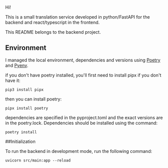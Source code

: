 Hi! 

This is a small translation service developed in python/FastAPI for the backend and react/typescript in the frontend.

This README belongs to the backend project.

## Environment

I managed the local environment, dependencies and versions using [Poetry](https://python-poetry.org/docs/) and [Pyenv](https://github.com/pyenv/pyenv).

if you don't have poetry installed, you'll first need to install pipx if you don't have it:

```pip3 install pipx```

then you can install poetry:

```pipx install poetry```

dependencies are specified in the pyproject.toml and the exact versions are in the poetry.lock. Dependencies should be installed using the command:

```poetry install```


##Initialization

To run the backend in development mode, run the following command:

```uvicorn src/main:app --reload```
